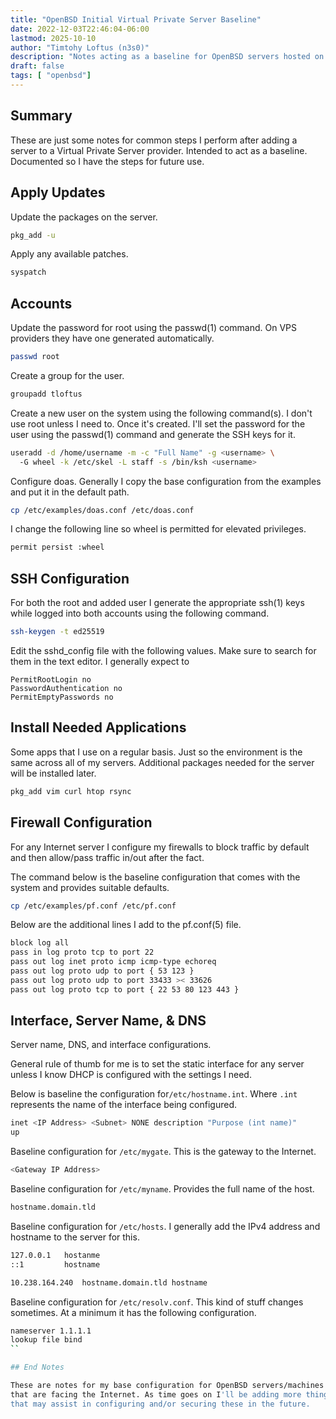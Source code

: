```yaml
---
title: "OpenBSD Initial Virtual Private Server Baseline"
date: 2022-12-03T22:46:04-06:00
lastmod: 2025-10-10
author: "Timtohy Loftus (n3s0)"
description: "Notes acting as a baseline for OpenBSD servers hosted on VPS providers."
draft: false
tags: [ "openbsd"]
---
```


## Summary

These are just some notes for common steps I perform after adding a
server to a Virtual Private Server provider. Intended to act as a
baseline. Documented so I have the steps for future use.

## Apply Updates

Update the packages on the server.

```sh
pkg_add -u
```

Apply any available patches.

```sh
syspatch
```

## Accounts

Update the password for root using the passwd(1) command. On VPS
providers they have one generated automatically.

```sh
passwd root
```

Create a group for the user.

```sh
groupadd tloftus
```

Create a new user on the system using the following command(s). I don't
use root unless I need to. Once it's created. I'll set the password for
the user using the passwd(1) command and generate the SSH keys for it.

```sh
useradd -d /home/username -m -c "Full Name" -g <username> \ 
  -G wheel -k /etc/skel -L staff -s /bin/ksh <username>
```

Configure doas. Generally I copy the base configuration from the
examples and put it in the default path.

```sh
cp /etc/examples/doas.conf /etc/doas.conf
```

I change the following line so wheel is permitted for elevated
privileges. 

```sh
permit persist :wheel
```

## SSH Configuration

For both the root and added user I generate the appropriate ssh(1) keys
while logged into both accounts using the following command.

```sh
ssh-keygen -t ed25519
```

Edit the sshd_config file with the following values. Make sure to search
for them in the text editor. I generally expect to 

```
PermitRootLogin no
PasswordAuthentication no
PermitEmptyPasswords no
```

## Install Needed Applications

Some apps that I use on a regular basis. Just so the environment is the
same across all of my servers. Additional packages needed for the server
will be installed later.

```sh
pkg_add vim curl htop rsync
```

## Firewall Configuration

For any Internet server I configure my firewalls to block traffic by
default and then allow/pass traffic in/out after the fact.

The command below is the baseline configuration that comes with the
system and provides suitable defaults.

```sh
cp /etc/examples/pf.conf /etc/pf.conf
```

Below are the additional lines I add to the pf.conf(5) file.

```sh
block log all 
pass in log proto tcp to port 22
pass out log inet proto icmp icmp-type echoreq
pass out log proto udp to port { 53 123 }
pass out log proto udp to port 33433 >< 33626
pass out log proto tcp to port { 22 53 80 123 443 }
```

## Interface, Server Name, & DNS

Server name, DNS, and interface configurations.

General rule of thumb for me is to set the static interface for any
server unless I know DHCP is configured with the settings I need.

Below is baseline the configuration for```/etc/hostname.int```. Where
```.int``` represents the name of the interface being configured.

```sh
inet <IP Address> <Subnet> NONE description "Purpose (int name)"
up
```

Baseline configuration for ```/etc/mygate```. This is the gateway to the
Internet.

```sh
<Gateway IP Address>
```

Baseline configuration for ```/etc/myname```. Provides the full name of
the host.

```sh
hostname.domain.tld
```

Baseline configuration for ```/etc/hosts```. I generally add the IPv4
address and hostname to the server for this.

```sh
127.0.0.1	hostanme
::1		    hostname

10.238.164.240	hostname.domain.tld hostname
```

Baseline configuration for ```/etc/resolv.conf```. This kind of stuff
changes sometimes. At a minimum it has the following configuration.

```sh
nameserver 1.1.1.1
lookup file bind
``

## End Notes

These are notes for my base configuration for OpenBSD servers/machines
that are facing the Internet. As time goes on I'll be adding more things
that may assist in configuring and/or securing these in the future.


